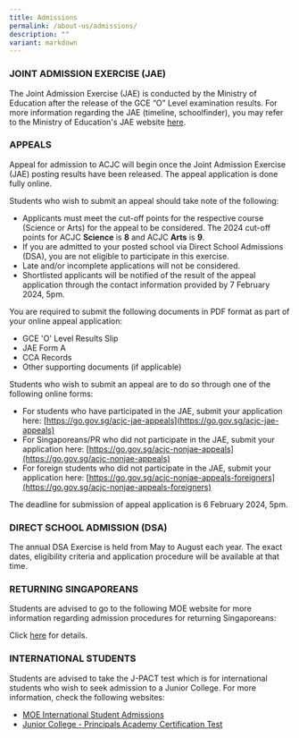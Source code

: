 ```yaml
---
title: Admissions
permalink: /about-us/admissions/
description: ""
variant: markdown
---
```

### JOINT ADMISSION EXERCISE (JAE)

The Joint Admission Exercise (JAE) is conducted by the Ministry of Education after the release of the GCE “O” Level examination results. For more information regarding the JAE (timeline, schoolfinder), you may refer to the Ministry of Education's JAE website [here](https://www.moe.gov.sg/jae).

   

### APPEALS

Appeal for admission to ACJC will begin once the Joint Admission Exercise (JAE) posting results have been released. The appeal application is done fully online.

Students who wish to submit an appeal should take note of the following:
* Applicants must meet the cut-off points for the respective course (Science or Arts) for the appeal to be considered. The 2024 cut-off points for ACJC **Science** is **8** and ACJC **Arts** is **9**.
* If you are admitted to your posted school via Direct School Admissions (DSA), you are not eligible to participate in this exercise.
* Late and/or incomplete applications will not be considered.
* Shortlisted applicants will be notified of the result of the appeal application through the contact information provided by 7 February 2024, 5pm.

You are required to submit the following documents in PDF format as part of your online appeal application:
* GCE 'O' Level Results Slip
* JAE Form A
* CCA Records
* Other supporting documents (if applicable)

Students who wish to submit an appeal are to do so through one of the following online forms:
* For students who have participated in the JAE, submit your application here: [https://go.gov.sg/acjc-jae-appeals](https://go.gov.sg/acjc-jae-appeals)
* For Singaporeans/PR who did not participate in the JAE, submit your application here: [https://go.gov.sg/acjc-nonjae-appeals](https://go.gov.sg/acjc-nonjae-appeals)
* For foreign students who did not participate in the JAE, submit your application here: [https://go.gov.sg/acjc-nonjae-appeals-foreigners](https://go.gov.sg/acjc-nonjae-appeals-foreigners)

The deadline for submission of appeal application is 6 February 2024, 5pm.


### DIRECT SCHOOL ADMISSION (DSA)

The annual DSA Exercise is held from May to August each year. The exact dates, eligibility criteria and application procedure will be available at that time.

<!--- The Direct School Admission application is now closed. Click [here](https://www.acjc.moe.edu.sg/dsa/dsa-application/) for details. --->

### RETURNING SINGAPOREANS

Students are advised to go to the following MOE website for more information regarding admission procedures for returning Singaporeans:  

Click&nbsp;[here](https://www.moe.gov.sg/returning-singaporeans/post-secondary)&nbsp;for details.
  

### INTERNATIONAL STUDENTS

Students are advised to take the J-PACT test which is for international students who wish to seek admission to a Junior College. For more information, check the following websites:  

*   [MOE International Student Admissions](https://www.moe.gov.sg/international-students/studying-in-singapore/)
*   [Junior College - Principals Academy Certification Test](https://www.pact.sg/index.php?option=com_content&amp;view=article&amp;id=58&amp;Itemid=94)